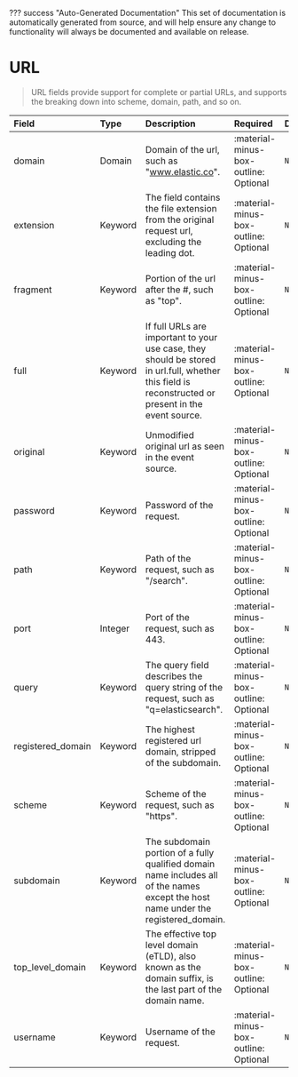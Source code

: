 ??? success "Auto-Generated Documentation"
    This set of documentation is automatically generated from source, and will help ensure any change to functionality will always be documented and available on release.

# URL

> URL fields provide support for complete or partial URLs, and supports the breaking down into scheme, domain, path, and so on.

| Field | Type | Description | Required | Default |
| :--- | :--- | :--- | :--- | :--- |
| domain | Domain | Domain of the url, such as "www.elastic.co". | :material-minus-box-outline: Optional | `None` |
| extension | Keyword | The field contains the file extension from the original request url, excluding the leading dot. | :material-minus-box-outline: Optional | `None` |
| fragment | Keyword | Portion of the url after the #, such as "top". | :material-minus-box-outline: Optional | `None` |
| full | Keyword | If full URLs are important to your use case, they should be stored in url.full, whether this field is reconstructed or present in the event source. | :material-minus-box-outline: Optional | `None` |
| original | Keyword | Unmodified original url as seen in the event source. | :material-minus-box-outline: Optional | `None` |
| password | Keyword | Password of the request. | :material-minus-box-outline: Optional | `None` |
| path | Keyword | Path of the request, such as "/search". | :material-minus-box-outline: Optional | `None` |
| port | Integer | Port of the request, such as 443. | :material-minus-box-outline: Optional | `None` |
| query | Keyword | The query field describes the query string of the request, such as "q=elasticsearch". | :material-minus-box-outline: Optional | `None` |
| registered_domain | Keyword | The highest registered url domain, stripped of the subdomain. | :material-minus-box-outline: Optional | `None` |
| scheme | Keyword | Scheme of the request, such as "https". | :material-minus-box-outline: Optional | `None` |
| subdomain | Keyword | The subdomain portion of a fully qualified domain name includes all of the names except the host name under the registered_domain. | :material-minus-box-outline: Optional | `None` |
| top_level_domain | Keyword | The effective top level domain (eTLD), also known as the domain suffix, is the last part of the domain name. | :material-minus-box-outline: Optional | `None` |
| username | Keyword | Username of the request. | :material-minus-box-outline: Optional | `None` |
